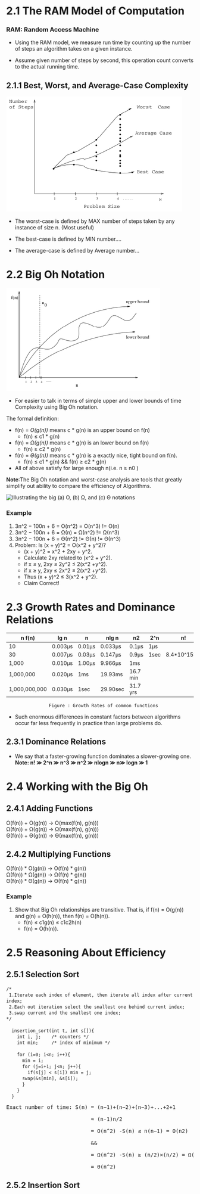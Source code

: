 # 2.1 The RAM Model of Computation

### RAM: Random Access Machine

- Using the RAM model, we measure run time by counting up the number of steps an algorithm takes on a given instance.

- Assume given number of steps by second, this operation count converts to the actual running time.

## 2.1.1 Best, Worst, and Average-Case Complexity
![Best, worst, and average Complexity](https://github.com/Whihat/Data-Structure-and-Algorithms/blob/master/screenshot/screenshot1.jpg
)

- The worst-case is defined by MAX number of steps taken by any instance of size n. (Most useful)

- The best-case is defined by MIN number....

- The average-case is defined by Average number...


# 2.2 Big Oh Notation
![Upper and Lower bounds](https://github.com/Whihat/Data-Structure-and-Algorithms/blob/master/screenshot/screenshot2.jpg)

- For easier to talk in terms of simple upper and lower bounds of time Complexity using Big Oh notation.

The formal definition:
  - f(n) = _O(g(n))_ means c * g(n) is an upper bound on f(n)
    - f(n) ≤ c1 * g(n)
  - f(n) = _Ω(g(n))_ means c * g(n) is an lower bound on f(n)
    - f(n) ≥ c2 * g(n)
  - f(n) = _Θ(g(n))_ means c * g(n) is a exactly nice, tight bound on f(n).
    - f(n) ≤ c1 * g(n) && f(n) ≥ c2 * g(n)
  - All of above satisfy for large enough n(i.e. n ≥ n0 )

**Note**:The Big Oh notation and worst-case analysis are tools that greatly simplify out ability to compare the efficiency of Algorithms.

![Illustrating the big (a) O, (b) Ω, and (c) Θ notations
](https://github.com/Whihat/Data-Structure-and-Algorithms/blob/master/screenshot/screenshot3.jpg)

### Example
1. 3n^2 − 100n + 6 = O(n^2) = O(n^3) != O(n)
2. 3n^2 − 100n + 6 = Ω(n) = Ω(n^2) != Ω(n^3)
3. 3n^2 − 100n + 6 = Θ(n^2) != Θ(n) != Θ(n^3)
4. Problem: Is (x + y)^2 = O(x^2 + y^2)?
    - (x + y)^2 = x^2 + 2xy + y^2.
    - Calculate 2xy related to (x^2 + y^2).
    - if x ≤ y, 2xy ≤ 2y^2 ≤ 2(x^2 +y^2).
    - if x ≥ y, 2xy ≤ 2x^2 ≤ 2(x^2 +y^2).
    - Thus (x + y)^2 ≤ 3(x^2 + y^2).
    - Claim Correct!


# 2.3 Growth Rates and Dominance Relations
| n  f(n)      | lg n    | n       | nlg n   | n2      |  2^n    | n!          |
| -------------|---------|---------|---------|---------|---------|-------------|
| 10           | 0.003μs | 0.01μs  | 0.033μs | 0.1μs   | 1μs     |    | 3.63μs |
| 30           | 0.007μs | 0.03μs  | 0.147μs | 0.9μs   | 1sec    | 8.4*10^15yrs|
| 1,000        | 0.010μs | 1.00μs  | 9.966μs | 1ms     |         |             |
| 1,000,000    | 0.020μs | 1ms     | 19.93ms | 16.7 min|         |             |
| 1,000,000,000| 0.030μs | 1sec    | 29.90sec| 31.7 yrs|         |             |
                    Figure : Growth Rates of common functions

- Such enormous differences in constant factors between algorithms occur far less frequently in practice than large problems do.

## 2.3.1 Dominance Relations
- We say that a faster-growing function dominates a slower-growing one. <br />
**Note: n! ≫ 2^n ≫ n^3 ≫ n^2 ≫ nlogn ≫ n≫ logn ≫ 1**


# 2.4 Working with the Big Oh
## 2.4.1 Adding Functions
  O(f(n)) + O(g(n)) → O(max(f(n), g(n))) <br />
  Ω(f(n)) + Ω(g(n)) → Ω(max(f(n), g(n))) <br />
  Θ(f(n)) + Θ(g(n)) → Θ(max(f(n), g(n))) <br />

## 2.4.2 Multiplying Functions
  O(f(n)) * O(g(n)) → O(f(n) * g(n)) <br />
  Ω(f(n)) * Ω(g(n)) → Ω(f(n) * g(n)) <br />
  Θ(f(n)) * Θ(g(n)) → Θ(f(n) * g(n)) <br />

### Example
1. Show that Big Oh relationships are transitive. That is, if f(n) = O(g(n)) and g(n) = O(h(n)), then f(n) = O(h(n)).
   - f(n) ≤ c1g(n) ≤ c1c2h(n)
   - f(n) = O(h(n)).


# 2.5 Reasoning About Efficiency
## 2.5.1 Selection Sort
  ```
  /*
   1.Iterate each index of element, then iterate all index after current index;
   2.Each out iteration select the smallest one behind current index;
   3.swap current and the smallest one index;
  */

    insertion_sort(int t, int s[]){
      int i, j;    /* counters */
      int min;     /* index of minimum */

      for (i=0; i<n; i++){
        min = i;
        for (j=i+1; j<n; j++){
          if(s[j] < s[i]) min = j;
        swap(&s[min], &s[i]);
        }
      }
    }
  ```
<pre>
Exact number of time: S(n) = (n−1)+(n−2)+(n−3)+...+2+1 <br />
                           ≈ (n-1)n/2 <br />
                           = O(n^2) -S(n) ≤ n(n−1) = O(n2) <br />
                           && <br />
                           = Ω(n^2) -S(n) ≥ (n/2)×(n/2) = Ω(n^2)  <br />
                           = Θ(n^2)
</pre>
## 2.5.2 Insertion Sort
